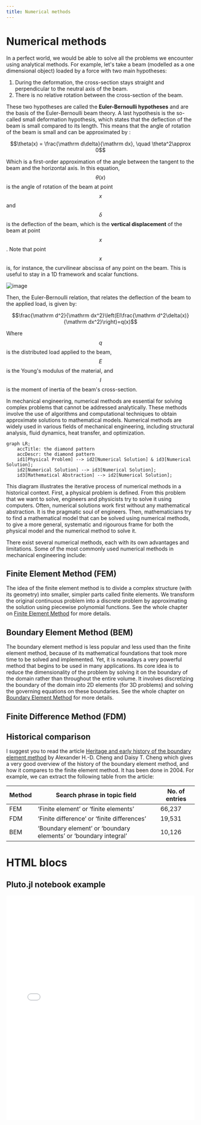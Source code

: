 ```yaml
---
title: Numerical methods
---
```

# Numerical methods

In a perfect world, we would be able to solve all the problems we encounter using analytical methods. For example, let's take a beam (modelled as a one dimensional object) loaded by a force with two main hypotheses: 

1. During the deformation, the cross-section stays straight and perpendicular to the neutral axis of the beam.
2. There is no relative rotation between the cross-section of the beam.

These two hypotheses are called the **Euler-Bernoulli hypotheses** and are the basis of the Euler-Bernoulli beam theory. A last hypothesis is the so-called small deformation hypothesis, which states that the deflection of the beam is small compared to its length. This means that the angle of rotation of the beam is small and can be approximated by :

$$\theta(x) = \frac{\mathrm d\delta}{\mathrm dx}, \quad \theta^2\approx 0$$

Which is a first-order approximation of the angle between the tangent to the beam and the horizontal axis. 
In this equation, $$\theta(x)$$ is the angle of rotation of the beam at point $$x$$ and $$\delta$$ is the deflection of the beam, which is the **vertical displacement** of the beam at point $$x$$. Note that point $$x$$ is, for instance, the curvilinear abscissa of any point on the beam. This is useful to stay in a 1D framework and scalar functions.

![image](/numenichal/assets/images/euler-bernoulli-hyp.png)

Then, the Euler-Bernoulli relation, that relates the deflection of the beam to the applied load, is given by:

$$\frac{\mathrm d^2}{\mathrm dx^2}\left(EI\frac{\mathrm d^2\delta(x)}{\mathrm dx^2}\right)=q(x)$$

Where $$q$$ is the distributed load applied to the beam, $$E$$ is the Young's modulus of the material, and $$I$$ is the moment of inertia of the beam's cross-section.

In mechanical engineering, numerical methods are essential for solving complex problems that cannot be addressed analytically. These methods involve the use of algorithms and computational techniques to obtain approximate solutions to mathematical models. Numerical methods are widely used in various fields of mechanical engineering, including structural analysis, fluid dynamics, heat transfer, and optimization.

```mermaid
graph LR;
    accTitle: the diamond pattern
    accDescr: the diamond pattern
    id1[Physical Problem] --> id2[Numerical Solution] & id3[Numerical Solution];
    id2[Numerical Solution] --> id3[Numerical Solution];
    id3[Mathematical Abstraction] --> id2[Numerical Solution];
```

This diagram illustrates the iterative process of numerical methods in a historical context. First, a physical problem is defined. From this problem that we want to solve, engineers and physicists try to solve it using computers. Often, numerical solutions work first without any mathematical abstraction. It is the pragmatic soul of engineers. Then, mathematicians try to find a mathematical model that can be solved using numerical methods, to give a more general, systematic and rigourous frame for both the physical model and the numerical method to solve it.

There exist several numerical methods, each with its own advantages and limitations. Some of the most commonly used numerical methods in mechanical engineering include:

## Finite Element Method (FEM)

The idea of the finite element method is to divide a complex structure (with its geometry) into smaller, simpler parts called finite elements. We transform the original continuous problem into a discrete problem by approximating the solution using piecewise polynomial functions. See the whole chapter on [Finite Element Method](numenichal/docs/Numerical%20methods/finite-element-method.md) for more details.

## Boundary Element Method (BEM)

The boundary element method is less popular and less used than the finite element method, because of its mathematical foundations that took more time to be solved and implemented. Yet, it is nowadays a very powerful method that begins to be used in many applications. Its core idea is to reduce the dimensionality of the problem by solving it on the boundary of the domain rather than throughout the entire volume. It involves discretizing the boundary of the domain into 2D elements (for 3D problems) and solving the governing equations on these boundaries. See the whole chapter on [Boundary Element Method](\boundary-element-method.md) for more details.

## Finite Difference Method (FDM)

## Historical comparison

I suggest you to read the article [Heritage and early history of the boundary element method](https://www.sciencedirect.com/science/article/pii/S0955799705000020) by Alexander H.-D. Cheng and Daisy T. Cheng which gives a very good overview of the history of the boundary element method, and how it compares to the finite element method. It has been done in 2004. For example, we can extract the following table from the article:

| Method | Search phrase in topic field                                     | No. of entries |
| ------ | ---------------------------------------------------------------- | -------------- |
| FEM    | ‘Finite element’ or ‘finite elements’                            | 66,237         |
| FDM    | ‘Finite difference’ or ‘finite differences’                      | 19,531         |
| BEM    | ‘Boundary element’ or ‘boundary elements’ or ‘boundary integral’ | 10,126         |

# HTML blocs

## Pluto.jl notebook example

<iframe src="/numenichal/assets/notebooks/pluto_example.html"
        width="100%"
        height="600px"
        frameborder="0">
</iframe>